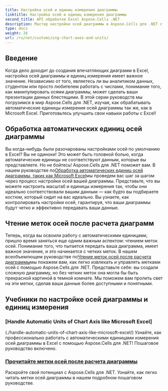 ```yaml
---
title: Настройка осей и единиц измерения диаграммы
linktitle: Настройка осей и единиц измерения диаграммы
second_title: API обработки Excel Aspose.Cells .NET
description: Мастер настройки осей диаграммы в Aspose.Cells для .NET с простыми руководствами. Научитесь работать с автоматическими единицами и читать метки осей как профессионал Excel.
type: docs
weight: 26
url: /ru/net/customizing-chart-axes-and-units/
---
```

## Введение

Когда дело доходит до создания впечатляющих диаграмм в Excel, настройка осей диаграммы и единиц измерения имеет важное значение. Независимо от того, являетесь ли вы аналитиком данных, студентом или просто любителем работать с числами, понимание того, как манипулировать осями диаграммы, может сделать ваши презентации данных блестящими. В этой серии руководств мы погрузимся в мир Aspose.Cells для .NET, изучая, как обрабатывать автоматические единицы измерения осей диаграммы так же, как в Microsoft Excel. Приготовьтесь улучшить свои навыки работы с Excel!

## Обработка автоматических единиц осей диаграммы

 Вы когда-нибудь были разочарованы настройками осей по умолчанию в Excel? Вы не одиноки! Это может быть головной болью, когда автоматические единицы не соответствуют данным, которые вы представляете. Но не бойтесь! Aspose.Cells для .NET поможет вам. В нашем руководстве по[Обработка автоматических единиц осей диаграммы, таких как Microsoft Excel](./handle-automatic-units-of-chart-axis-like-microsoft-excel/)мы проведем вас шаг за шагом через процесс настройки осей вашей диаграммы. Представьте, что вы можете настроить масштаб и единицы измерения так, чтобы они идеально соответствовали вашим данным — как будто вы подбираете костюм, который сидит на вас идеально. Вы узнаете, как контролировать настройки осей, гарантируя, что ваши диаграммы будут четко и эффективно передавать ваши данные.

## Чтение меток осей после расчета диаграмм

 Теперь, когда вы освоили работу с автоматическими единицами, пришло время заняться еще одним важным аспектом: чтением меток осей. Понимание того, что пытается передать ваша диаграмма, имеет важное значение, и это начинается с четких меток. В нашем всеобъемлющем руководстве по[Чтение меток осей после расчета диаграммы](./read-axis-labels-after-calculating-chart/)мы покажем вам, как легко извлекать и управлять метками осей с помощью Aspose.Cells для .NET. Представьте себе: вы создали сложную диаграмму, но без четких меток она могла бы быть прекрасной картиной в темной комнате. Мы поможем вам пролить свет на эти метки, сделав ваши данные более доступными и понятными.

## Учебники по настройке осей диаграммы и единиц измерения
### [Handle Automatic Units of Chart Axis like Microsoft Excel]
(./handle-automatic-units-of-chart-axis-like-microsoft-excel/)
Узнайте, как профессионально работать с автоматическими единицами измерения осей диаграммы в Excel с помощью Aspose.Cells для .NET! Пошаговое руководство включено.
### [Прочитайте метки осей после расчета диаграммы](./read-axis-labels-after-calculating-chart/)
Раскройте свой потенциал с Aspose.Cells для .NET. Узнайте, как легко читать метки осей диаграммы в нашем подробном пошаговом руководстве.